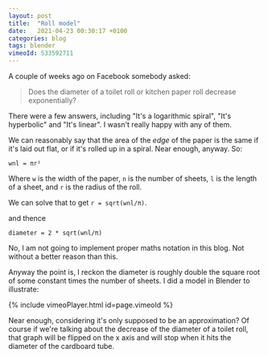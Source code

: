 ```yaml
---
layout: post
title:  "Roll model"
date:   2021-04-23 00:30:17 +0100
categories: blog
tags: blender
vimeoId: 533592711
---
```


A couple of weeks ago on Facebook somebody asked:

> Does the diameter of a toilet roll or kitchen paper roll decrease exponentially?

There were a few answers, including "It's a logarithmic spiral", "It's hyperbolic" and "It's linear". I wasn't really happy with any of them.

We can reasonably say that the area of the *edge* of the paper is the same if it's laid out flat, or if it's rolled up in a spiral. Near enough, anyway. So:

`wnl = πr²`

Where `w` is the width of the paper, `n` is the number of sheets, `l` is the length of a sheet, and `r` is the radius of the roll.

We can solve that to get `r = sqrt(wnl/π)`.

and thence

`diameter = 2 * sqrt(wnl/π)`

No, I am not going to implement proper maths notation in this blog. Not without a better reason than this.

Anyway the point is, I reckon the diameter is roughly double the square root of some constant times the number of sheets. I did a model in Blender to illustrate:

{% include vimeoPlayer.html id=page.vimeoId %}

Near enough, considering it's only supposed to be an approximation? Of course if we're talking about the decrease of the diameter of a toilet roll, that graph will be flipped on the x axis and will stop when it hits the diameter of the cardboard tube.
